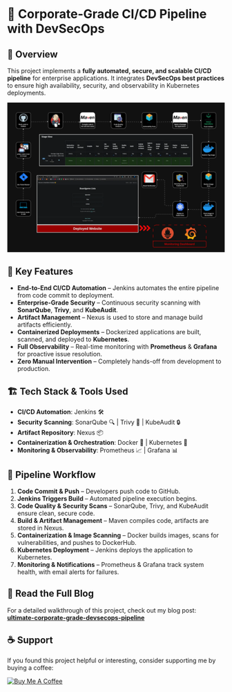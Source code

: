 # 🚀 Corporate-Grade CI/CD Pipeline with DevSecOps

## 📌 Overview
This project implements a **fully automated, secure, and scalable CI/CD pipeline** for enterprise applications. It integrates **DevSecOps best practices** to ensure high availability, security, and observability in Kubernetes deployments.

![](boardgame.jpg)

## 🎯 Key Features
- **End-to-End CI/CD Automation** – Jenkins automates the entire pipeline from code commit to deployment.
- **Enterprise-Grade Security** – Continuous security scanning with **SonarQube**, **Trivy**, and **KubeAudit**.
- **Artifact Management** – Nexus is used to store and manage build artifacts efficiently.
- **Containerized Deployments** – Dockerized applications are built, scanned, and deployed to **Kubernetes**.
- **Full Observability** – Real-time monitoring with **Prometheus** & **Grafana** for proactive issue resolution.
- **Zero Manual Intervention** – Completely hands-off from development to production.

## 🏗️ Tech Stack & Tools Used
- **CI/CD Automation**: Jenkins 🛠️
- **Security Scanning**: SonarQube 🔍 | Trivy 🦠 | KubeAudit 🔒
- **Artifact Repository**: Nexus 📦
- **Containerization & Orchestration**: Docker 🐳 | Kubernetes 🚢
- **Monitoring & Observability**: Prometheus 📈 | Grafana 📊

## 🔧 Pipeline Workflow
1. **Code Commit & Push** – Developers push code to GitHub.
2. **Jenkins Triggers Build** – Automated pipeline execution begins.
3. **Code Quality & Security Scans** – SonarQube, Trivy, and KubeAudit ensure clean, secure code.
4. **Build & Artifact Management** – Maven compiles code, artifacts are stored in Nexus.
5. **Containerization & Image Scanning** – Docker builds images, scans for vulnerabilities, and pushes to DockerHub.
6. **Kubernetes Deployment** – Jenkins deploys the application to Kubernetes.
7. **Monitoring & Notifications** – Prometheus & Grafana track system health, with email alerts for failures.

## 📖 Read the Full Blog  
For a detailed walkthrough of this project, check out my blog post: [**ultimate-corporate-grade-devsecops-pipeline**](https://itspraduman.hashnode.dev/ultimate-corporate-grade-devsecops-pipeline)  

## ☕ Support

If you found this project helpful or interesting, consider supporting me by buying a coffee:

<a href="https://www.buymeacoffee.com/praduman" target="_blank">
  <img src="https://cdn.buymeacoffee.com/buttons/v2/default-yellow.png" alt="Buy Me A Coffee" style="height: 40px !important; width: 145px !important;">
</a>

